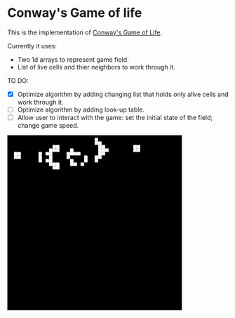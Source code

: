 # Conway's Game of life

This is the implementation of [Conway's Game of Life](https://en.wikipedia.org/wiki/Conway's_Game_of_Life).

Currently it uses:
* Two 1d arrays to represent game field.  
* List of live cells and thier neighbors to work through it.

TO DO:
- [x] Optimize algorithm by adding changing list that holds only alive cells and work through it.
- [ ] Optimize algorithm by adding look-up table.
- [ ] Allow user to interact with the game: set the initial state of the field; change game speed.

![glider_gun](./glider_gun_example.gif)
